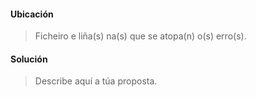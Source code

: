 #### Ubicación

> Ficheiro e liña(s) na(s) que se atopa(n) o(s) erro(s).

#### Solución

> Describe aquí a túa proposta.